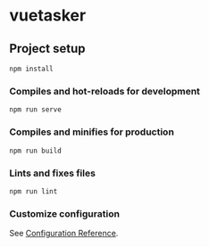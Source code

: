 # vuetasker

## Project setup
```
npm install
```

### Compiles and hot-reloads for development
```
npm run serve
```

### Compiles and minifies for production
```
npm run build
```

### Lints and fixes files
```
npm run lint
```

### Customize configuration
See [Configuration Reference](https://cli.vuejs.org/config/).


<!-- С чего начать: 
1)удалить хелловорлд отовсюду, посмотреть main.js(это главный файл, который запускает все приложение), а оно
представлено в файле Арр. Этот файл состоит (как и другие) из 3х секции - темплейт (шаблон верстки),
в скрипте мы сначала экспортируем по дефолту этот обьект, представляющий функционал данного компонента. Стайл - понятно зачем.
2) Создадим файл taskList.vue - в нем будет список задач, импортируем его в родительский компонент (Арр), в скрипте
создлаем импорт и знак @ означает путь из соурс папки. В Арр прописываем как тег имя компонента. В скрипте импортируем, и в компонентах
указываем TaskList, таким образом мы тасклист зарегали чтобы Арр его увидел и скомпилировал в главный файл.
 3) Создаем файл taskItem.vue - это элемент задачи, регистрируем в taskList
 4) Создадим в Арр массив тасков (дата), байнидим его в таскЛист, обьявляя переменную таскс со значением "таскс", в тасклисте
 нам надо этот массив зарегать путем props (характеристик), указывая данный массив
 5) В тасклисте, где мы указывали таскитем, с помощью вифор надо проитерировать массив 
 6) В таскитем в пропс запиливаем обьект с типом и значение м реквайред, и делвем интерполяцию в теги, потом
 условия в-иф чтоб при клике можно было зачеркивать таски, чтоб запрограммировать пользовательское событие, используем $emit и обозначаем событие ремув-таск, затем описываем его в таскЛист, и передаем через вион в Арр и регистрируем этот метод там же
 7) создадим таскФорм для того чтоб туда поля запилить, сделаем метод аддТаск, на форму повесим событие сабмит.превент, и чтоб
 читать значение из текстового поля, надо создать обьект дата в АддТаске, в нем пустое значение ключа тайтл, и затем с помощью вимодел обьявляем значение тайтл на инпуте, создаем обьект НьюТаск со значениями айди, титла(this.title), и с помощью эмит обьявляем новый метод адд-таск, который вкидываем в Арр
 
 Привести в порядок обьекты (нейм - пропс - дата - метод - компютед - креатед), посмотреть расширенный вариант пропсов (указать тип, и 
 значение по умолчанию, как в таскИтем)

 создать методы под эти клики  <button @click="task.done = true">Done</button>
      <button @click="task.done = false">Undone</button>
      <button @click="$emit('remove-task', task.id)">Delete</button>

 Насчет сортировки - с помощью виюикс вызвать геттер или мутацию с данным параметром, который возвратит массив. Посмотреть виюикс!
 и нагуглить в документации вью стайлгайд (4 категории А,Б,С,Д,Е) и следовать категории А! 
 Сделать экшны! Сделать редактирование тасков чтоб по нажатию кнопки редактировать инпут в отдельном окне, чтоб оно выезжало, и если еще нажать раз - чтоб скрывалось как в эвридейке! Можно создать переключения списков таскеров, на край вложенные списки если осилю! К примеру если нажал на родителя, то можно увидеть вложенные таски из подсписков. поглядеть поле дефолт в пропс
 
 test-->
